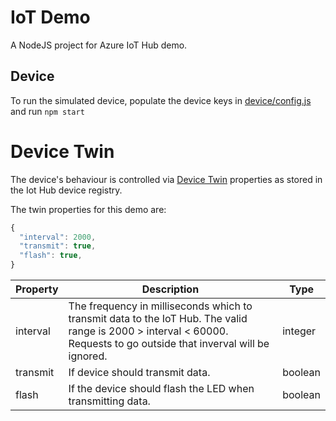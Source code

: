# IoT Demo
A NodeJS project for Azure IoT Hub demo. 

## Device
To run the simulated device, populate the device keys in [device/config.js](./device/device/config.js) and run `npm start`

# Device Twin
The device's behaviour is controlled via [Device Twin](https://docs.microsoft.com/en-us/azure/iot-hub/iot-hub-devguide-device-twins) properties as stored in the Iot Hub device registry. 

The twin properties for this demo are:
```javascript
{
  "interval": 2000,
  "transmit": true,
  "flash": true,
}
```
| Property | Description | Type |
| --- | --- | --- |
| interval | The frequency in milliseconds which to transmit data to the IoT Hub. The valid range is 2000 &gt; interval &lt; 60000. Requests to go outside that inverval will be ignored. | integer |
| transmit | If device should transmit data. | boolean |
| flash | If the device should flash the LED when transmitting data. | boolean |
